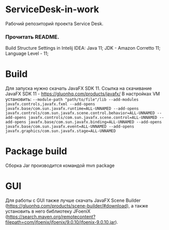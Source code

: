 # ServiceDesk-in-work
Рабочий репозиторий проекта Service Desk. 
### Прочитать README.  
Build Structure Settings in Intelij IDEA:  Java 11; JDK - Amazon Corretto 11; Language Level - 11;

# Build
Для запуска нужно скачать JavaFX SDK 11. Ссылка на скачивание JavaFX SDK 11 - https://gluonhq.com/products/javafx/
В настройках VM установить: 
``--module-path
"path/to/file"/lib
--add-modules
javafx.controls,javafx.fxml
--add-opens
javafx.base/com.sun.javafx.runtime=ALL-UNNAMED
--add-opens
javafx.controls/com.sun.javafx.scene.control.behavior=ALL-UNNAMED
--add-opens
javafx.controls/com.sun.javafx.scene.control=ALL-UNNAMED
--add-opens
javafx.base/com.sun.javafx.binding=ALL-UNNAMED
--add-opens
javafx.base/com.sun.javafx.event=ALL-UNNAMED
--add-opens
javafx.graphics/com.sun.javafx.stage=ALL-UNNAMED
``

# Package build
Сборка Jar производится командой mvn package

# GUI
Для работы с GUI также лучше скачать JavaFX Scene Builder (https://gluonhq.com/products/scene-builder/#download), а также установить в него библиотеку JFoeniX (https://search.maven.org/remotecontent?filepath=com/jfoenix/jfoenix/9.0.10/jfoenix-9.0.10.jar).
